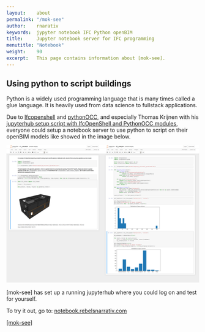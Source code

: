```yaml
---
layout:    about
permalink: "/mok-see"
author:    rnarativ
keywords:  jypyter notebook IFC Python openBIM
title:     Jupyter notebook server for IFC programming
menutitle: "Notebook"
weight:    90
excerpt:   This page contains information about [mok-see].
---
```

<script async defer src="https://buttons.github.io/buttons.js"></script>


## Using python to script buildings

Python is a widely used programming language that is many times called a glue language. It is heavily used from data science to fullstack applications.

Due to [Ifcopenshell](http://ifcopenshell.org/) and [pythonOCC](http://www.pythonocc.org/), and especially Thomas Krijnen with his [jupyterhub setup script with IfcOpenShell and PythonOCC modules](https://github.com/IfcOpenShell/ifcopenshell-jupyterhub), everyone could setup a notebook server to use python to script on their openBIM models like showed in the image below.

![Jupyter Notebook hub](/assets/jupyternotebook.png)

[mok-see] has set up a running jupyterhub where you could log on and test for yourself.

To try it out, go to: [notebook.rebelsnarrativ.com](https://notebook.rebelsnarrative.com)




<p class="github-button-container">
<a class="github-button" href="https://github.com/mok-see" data-size="large" data-show-count="true" aria-label="Star [mok-see] on GitHub">[mok-see]</a>
</p>
